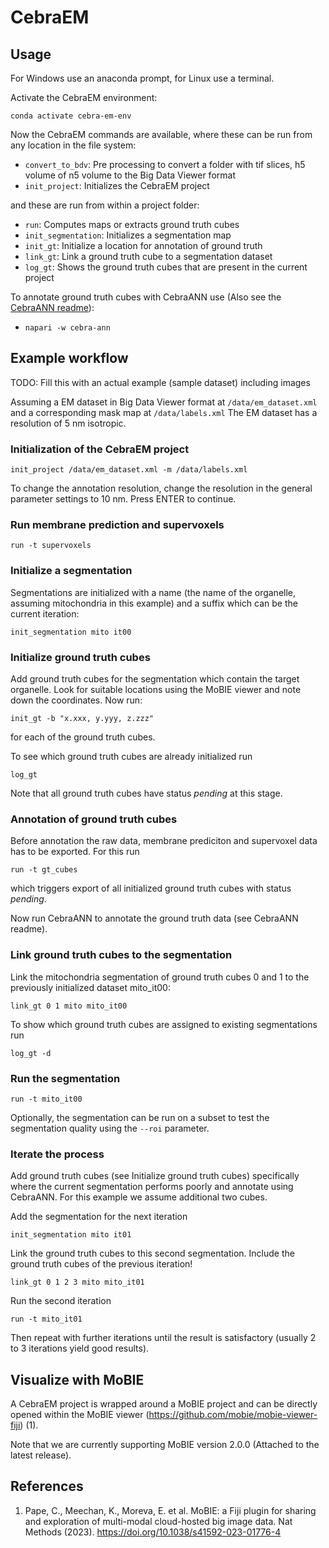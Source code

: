 # CebraEM

## Usage

For Windows use an anaconda prompt, for Linux use a terminal.

Activate the CebraEM environment:

```
conda activate cebra-em-env
```

Now the CebraEM commands are available, where these can be run from any location in the file system:

 - ```convert_to_bdv```: Pre processing to convert a folder with tif slices, h5 volume of n5 volume to the 
    Big Data Viewer format
 - ```init_project```: Initializes the CebraEM project

and these are run from within a project folder:

 - ```run```: Computes maps or extracts ground truth cubes
 - ```init_segmentation```: Initializes a segmentation map
 - ```init_gt```: Initialize a location for annotation of ground truth
 - ```link_gt```: Link a ground truth cube to a segmentation dataset
 - ```log_gt```: Shows the ground truth cubes that are present in the current project

To annotate ground truth cubes with CebraANN use (Also see the [CebraANN readme](../cebra-ann/README.md)):

 - ```napari -w cebra-ann```

## Example workflow

TODO: Fill this with an actual example (sample dataset) including images

Assuming a EM dataset in Big Data Viewer format at ```/data/em_dataset.xml``` 
and a corresponding mask map at ```/data/labels.xml```
The EM dataset has a resolution of 5 nm isotropic.

### Initialization of the CebraEM project

```
init_project /data/em_dataset.xml -m /data/labels.xml
```
To change the annotation resolution, change the resolution in the general parameter settings to 10 nm. 
Press ENTER to continue.

### Run membrane prediction and supervoxels

```
run -t supervoxels
```

### Initialize a segmentation

Segmentations are initialized with a name (the name of the organelle, assuming mitochondria in this example) and a suffix which can be the current iteration:

```
init_segmentation mito it00
```

### Initialize ground truth cubes
Add ground truth cubes for the segmentation which contain the target organelle.
Look for suitable locations using the MoBIE viewer and note down the coordinates. Now run:

```
init_gt -b "x.xxx, y.yyy, z.zzz"
```

for each of the ground truth cubes. 

To see which ground truth cubes are already initialized run

```
log_gt
```

Note that all ground truth cubes have status _pending_ at this stage.

### Annotation of ground truth cubes

Before annotation the raw data, membrane prediciton and supervoxel data has to be exported. For this run

```
run -t gt_cubes
```

which triggers export of all initialized ground truth cubes with status _pending_.

Now run CebraANN to annotate the ground truth data (see CebraANN readme).

### Link ground truth cubes to the segmentation

Link the mitochondria segmentation of ground truth cubes 0 and 1 to the previously initialized dataset mito_it00:

```
link_gt 0 1 mito mito_it00
```

To show which ground truth cubes are assigned to existing segmentations run 

```
log_gt -d 
```

### Run the segmentation

```
run -t mito_it00
```

Optionally, the segmentation can be run on a subset to test the segmentation quality using the ```--roi``` parameter.

### Iterate the process

Add ground truth cubes (see Initialize ground truth cubes) specifically where the current segmentation performs poorly
and annotate using CebraANN. For this example we assume additional two cubes.

Add the segmentation for the next iteration

```
init_segmentation mito it01
```

Link the ground truth cubes to this second segmentation. Include the ground truth cubes of the previous iteration!

```
link_gt 0 1 2 3 mito mito_it01
```

Run the second iteration

```
run -t mito_it01
```

Then repeat with further iterations until the result is satisfactory (usually 2 to 3 iterations yield good results).

## Visualize with MoBIE

A CebraEM project is wrapped around a MoBIE project and can be directly opened within the MoBIE viewer (https://github.com/mobie/mobie-viewer-fiji) (1). 

Note that we are currently supporting MoBIE version 2.0.0 (Attached to the latest release).


## References

 1. Pape, C., Meechan, K., Moreva, E. et al. MoBIE: a Fiji plugin for sharing and exploration of multi-modal cloud-hosted big image data. Nat Methods (2023). https://doi.org/10.1038/s41592-023-01776-4
